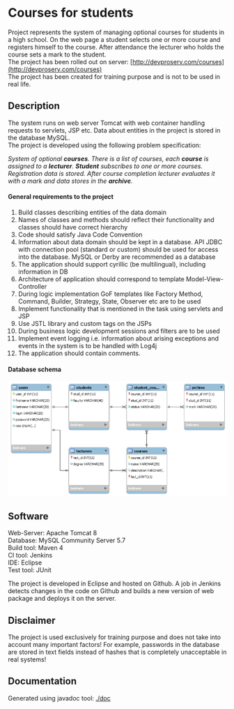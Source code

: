 Courses for students
====================
  
Project represents the system of managing optional courses for students in a high school. On the web page a student selects one or more course and registers himself to the course. After attendance the lecturer who holds the course sets a mark to the student.  
The project has been rolled out on server: [http://devproserv.com/courses](http://devproserv.com/courses)  
The project has been created for training purpose and is not to be used in real life.  
  
Description
-----------
The system runs on web server Tomcat with web container handling requests to servlets, JSP etc. Data about entities in the project is stored in the database MySQL.  
The project is developed using the following problem specification:  
  
_System of optional **courses**. There is a list of courses, each **course** is assigned to a **lecturer**. **Student** subscribes to one or more courses. Registration data is stored. After course completion lecturer evaluates it with a mark and data stores in the **archive**._

#### General requirements to the project
1. Build classes describing entities of the data domain  
2. Names of classes and methods should reflect their functionality and classes should have correct hierarchy  
3. Code should satisfy Java Code Convention  
4. Information about data domain should be kept in a database. API JDBC with connection pool (standard or custom) should be used for access into the database. MySQL or Derby are recommended as a database  
5. The application should support cyrillic (be multilingual), including information in DB  
6. Architecture of application should correspond to template Model-View-Controller  
7. During logic implementation GoF templates like Factory Method, Command, Builder, Strategy, State, Observer etc are to be used  
8. Implement functionality that is mentioned in the task using servlets and JSP  
9. Use JSTL library and custom tags on the JSPs  
10. During business logic development sessions and filters are to be used  
11. Implement event logging i.e. information about arising exceptions and events in the system is to be handled with Log4j  
12. The application should contain comments.  
  
#### Database schema
![Schema](./sql/Courses_DB_schema.png "Database schema")

Software
------------
Web-Server: Apache Tomcat 8  
Database: MySQL Community Server 5.7  
Build tool: Maven 4  
CI tool: Jenkins  
IDE: Eclipse  
Test tool: JUnit  
  
The project is developed in Eclipse and hosted on Github. A job in Jenkins detects changes in the code on Github and builds a new version of web package and deploys it on the server.
  
Disclaimer
----------
The project is used exclusively for training purpose and does not take into account many important factors! For example, passwords in the database are stored in text fields instead of hashes that is completely unacceptable in real systems!  
  
Documentation
-------------
Generated using javadoc tool: [./doc](./doc)
